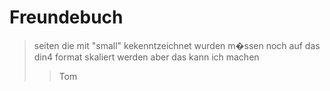 # Freundebuch #

> seiten die mit "small" kekenntzeichnet wurden m�ssen noch auf das din4 format skaliert werden aber das kann ich machen
> > Tom
